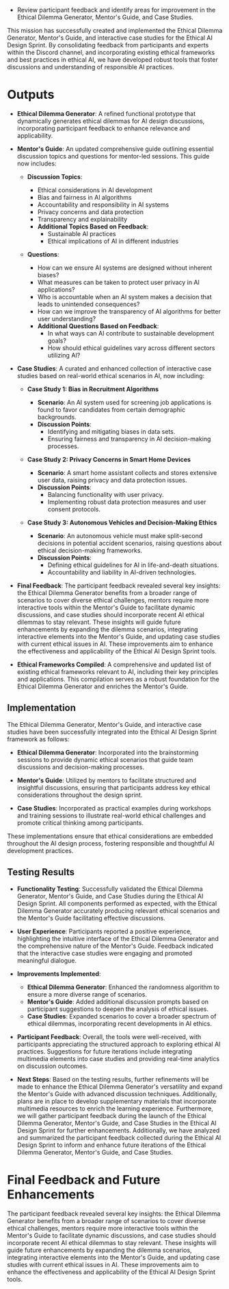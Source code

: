 

- Review participant feedback and identify areas for improvement in the Ethical Dilemma Generator, Mentor's Guide, and Case Studies.

This mission has successfully created and implemented the Ethical Dilemma Generator, Mentor's Guide, and interactive case studies for the Ethical AI Design Sprint. By consolidating feedback from participants and experts within the Discord channel, and incorporating existing ethical frameworks and best practices in ethical AI, we have developed robust tools that foster discussions and understanding of responsible AI practices.

# Outputs

- **Ethical Dilemma Generator**: A refined functional prototype that dynamically generates ethical dilemmas for AI design discussions, incorporating participant feedback to enhance relevance and applicability.

- **Mentor's Guide**: An updated comprehensive guide outlining essential discussion topics and questions for mentor-led sessions. This guide now includes:
  
  - **Discussion Topics**:
    - Ethical considerations in AI development
    - Bias and fairness in AI algorithms
    - Accountability and responsibility in AI systems
    - Privacy concerns and data protection
    - Transparency and explainability
    - **Additional Topics Based on Feedback**:
      - Sustainable AI practices
      - Ethical implications of AI in different industries
  
  - **Questions**:
    - How can we ensure AI systems are designed without inherent biases?
    - What measures can be taken to protect user privacy in AI applications?
    - Who is accountable when an AI system makes a decision that leads to unintended consequences?
    - How can we improve the transparency of AI algorithms for better user understanding?
    - **Additional Questions Based on Feedback**:
      - In what ways can AI contribute to sustainable development goals?
      - How should ethical guidelines vary across different sectors utilizing AI?

- **Case Studies**: A curated and enhanced collection of interactive case studies based on real-world ethical scenarios in AI, now including:

    - **Case Study 1: Bias in Recruitment Algorithms**
      - **Scenario**: An AI system used for screening job applications is found to favor candidates from certain demographic backgrounds.
      - **Discussion Points**:
        - Identifying and mitigating biases in data sets.
        - Ensuring fairness and transparency in AI decision-making processes.

    - **Case Study 2: Privacy Concerns in Smart Home Devices**
      - **Scenario**: A smart home assistant collects and stores extensive user data, raising privacy and data protection issues.
      - **Discussion Points**:
        - Balancing functionality with user privacy.
        - Implementing robust data protection measures and user consent protocols.

    - **Case Study 3: Autonomous Vehicles and Decision-Making Ethics**
      - **Scenario**: An autonomous vehicle must make split-second decisions in potential accident scenarios, raising questions about ethical decision-making frameworks.
      - **Discussion Points**:
        - Defining ethical guidelines for AI in life-and-death situations.
        - Accountability and liability in AI-driven technologies.

- **Final Feedback**: The participant feedback revealed several key insights: the Ethical Dilemma Generator benefits from a broader range of scenarios to cover diverse ethical challenges, mentors require more interactive tools within the Mentor's Guide to facilitate dynamic discussions, and case studies should incorporate recent AI ethical dilemmas to stay relevant. These insights will guide future enhancements by expanding the dilemma scenarios, integrating interactive elements into the Mentor's Guide, and updating case studies with current ethical issues in AI. These improvements aim to enhance the effectiveness and applicability of the Ethical AI Design Sprint tools.

- **Ethical Frameworks Compiled**: A comprehensive and updated list of existing ethical frameworks relevant to AI, including their key principles and applications. This compilation serves as a robust foundation for the Ethical Dilemma Generator and enriches the Mentor's Guide.

## Implementation

The Ethical Dilemma Generator, Mentor's Guide, and interactive case studies have been successfully integrated into the Ethical AI Design Sprint framework as follows:

- **Ethical Dilemma Generator**: Incorporated into the brainstorming sessions to provide dynamic ethical scenarios that guide team discussions and decision-making processes.

- **Mentor's Guide**: Utilized by mentors to facilitate structured and insightful discussions, ensuring that participants address key ethical considerations throughout the design sprint.

- **Case Studies**: Incorporated as practical examples during workshops and training sessions to illustrate real-world ethical challenges and promote critical thinking among participants.

These implementations ensure that ethical considerations are embedded throughout the AI design process, fostering responsible and thoughtful AI development practices.

## Testing Results

- **Functionality Testing**: Successfully validated the Ethical Dilemma Generator, Mentor's Guide, and Case Studies during the Ethical AI Design Sprint. All components performed as expected, with the Ethical Dilemma Generator accurately producing relevant ethical scenarios and the Mentor's Guide facilitating effective discussions.

- **User Experience**: Participants reported a positive experience, highlighting the intuitive interface of the Ethical Dilemma Generator and the comprehensive nature of the Mentor's Guide. Feedback indicated that the interactive case studies were engaging and promoted meaningful dialogue.

- **Improvements Implemented**:
  - **Ethical Dilemma Generator**: Enhanced the randomness algorithm to ensure a more diverse range of scenarios.
  - **Mentor's Guide**: Added additional discussion prompts based on participant suggestions to deepen the analysis of ethical issues.
  - **Case Studies**: Expanded scenarios to cover a broader spectrum of ethical dilemmas, incorporating recent developments in AI ethics.

- **Participant Feedback**: Overall, the tools were well-received, with participants appreciating the structured approach to exploring ethical AI practices. Suggestions for future iterations include integrating multimedia elements into case studies and providing real-time analytics on discussion outcomes.

- **Next Steps**: Based on the testing results, further refinements will be made to enhance the Ethical Dilemma Generator's versatility and expand the Mentor's Guide with advanced discussion techniques. Additionally, plans are in place to develop supplementary materials that incorporate multimedia resources to enrich the learning experience. Furthermore, we will gather participant feedback during the launch of the Ethical Dilemma Generator, Mentor's Guide, and Case Studies in the Ethical AI Design Sprint for further enhancements. Additionally, we have analyzed and summarized the participant feedback collected during the Ethical AI Design Sprint to inform and enhance future iterations of the Ethical Dilemma Generator, Mentor's Guide, and Case Studies.

# Final Feedback and Future Enhancements

The participant feedback revealed several key insights: the Ethical Dilemma Generator benefits from a broader range of scenarios to cover diverse ethical challenges, mentors require more interactive tools within the Mentor's Guide to facilitate dynamic discussions, and case studies should incorporate recent AI ethical dilemmas to stay relevant. These insights will guide future enhancements by expanding the dilemma scenarios, integrating interactive elements into the Mentor's Guide, and updating case studies with current ethical issues in AI. These improvements aim to enhance the effectiveness and applicability of the Ethical AI Design Sprint tools.